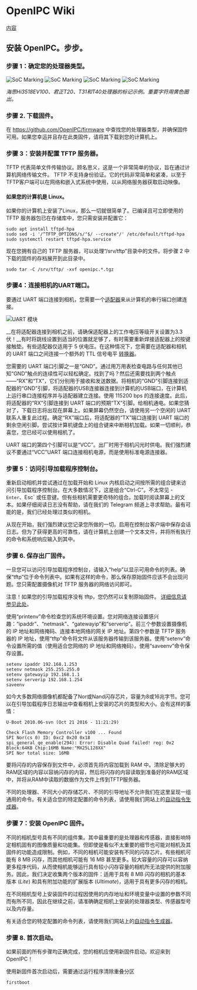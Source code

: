 # OpenIPC Wiki 
[内容](../README.md)

安装 OpenIPC。步步。 
--------------------------------

### 步骤 1：确定您的处理器类型。

![SoC Marking](../images/soc-hisilicon.webp)
![SoC Marking](../images/soc-ingenic-t20.webp)
![SoC Marking](../images/soc-ingenic-t31.webp)
![SoC Marking](../images/soc-ingenic-t40.webp)

_海思Hi3518EV100、君正T20、T31和T40处理器的标记示例。重要字符用黄色圈出。_

### 步骤 2. 下载固件。

在 <https://github.com/OpenIPC/firmware> 中查找您的处理器类型，并确保固件可用。如果您幸运并且存在此类固件，请将其下载到您的计算机上。

### 步骤 3：安装并配置 TFTP 服务器。

TFTP 代表简单文件传输协议。顾名思义，这是一个非常简单的协议，旨在通过计算机网络传输文件。 TFTP 不支持身份验证。它的代码非常简单和紧凑，以至于TFTP客户端可以在网络和嵌入式系统中使用，以从网络服务器获取启动映像。

#### 如果您的计算机是 Linux。

如果你的计算机上安装了Linux，那么一切就很简单了。已编译且可立即使用的 TFTP 服务器包已在存储库中，您只需安装并配置它：

```
sudo apt install tftpd-hpa
sudo sed -i '/^TFTP_OPTIONS/s/"$/ --create"/' /etc/default/tftpd-hpa
sudo systemctl restart tftpd-hpa.service
```

现在您拥有自己的 TFTP 服务器，可以处理“/srv/tftp”目录中的文件。将步骤 2 中下载的固件的存档展开到此目录中。

```
sudo tar -C /srv/tftp/ -xvf openipc.*.tgz
```

### 步骤4：连接相机的UART端口。

要通过 UART 端口连接到相机，您需要一个[适配器][ftdi]来从计算机的串行端口创建连接。

![UART 模块](../images/uart-module.webp)

__在将适配器连接到相机之前，请确保适配器上的工作电压等级开关设置为3.3伏！__有时将跳线设置到适当的位置就足够了，有时需要重新焊接适配器上的按键接触垫。有些适配器仅适用于 5 伏电压。在这种情况下，您需要在适配器和相机的 UART 端口之间连接一个额外的 TTL 信号电平 [转换器][tllc]。

您需要的 UART 端口引脚之一是“GND”。通过用万用表检查电路与任何其他已知“GND”触点的连续性可以轻松确定。找到了吗？然后还需要找到两个触点——“RX”和“TX”，它们分别用于接收和发送数据。将相机的“GND”引脚连接到适配器的“GND”引脚，将适配器的USB连接器连接到计算机的USB端口，在计算机上运行串口连接程序并与适配器建立连接。使用 115200 bps 的连接速度。此后，将适配器的“RX”引脚连接到 UART 端口的预期“TX”引脚。给相机通电。如果您猜对了，下载日志将出现在屏幕上。如果屏幕仍然空白，请使用另一个空闲的 UART 联系人重复此过程。确定“RX”端口后，将适配器的“TX”端口连接到 UART 端口的剩余空闲引脚。尝试按计算机键盘上的组合键来中断相机加载。如果一切顺利，恭喜您，您已经可以使用相机了。

UART 端口的第四个引脚可以是“VCC”。出厂时用于相机闪光时供电。我们强烈建议不要通过“VCC”UART 端口连接相机电源，而是使用标准电源连接器。

### 步骤 5：访问引导加载程序控制台。

重新启动相机并尝试通过在加载开始和 Linux 内核启动之间按所需的组合键来访问引导加载程序控制台。在大多数情况下，这是组合“Ctrl-C”。不太常见 - `Enter`、Esc` 或任意键。但有些相机需要更奇特的组合。加载时阅读屏幕上的文本。如果仔细阅读日志没有帮助，请在我们的 Telegram 频道上寻求帮助。最有可能的是，我们已经处理过类似的相机。

从现在开始，我们强烈建议您记录您所做的一切。启用在控制台客户端中保存会话日志。但为了获得更高的可靠性，请在计算机上创建一个文本文件，并将所有执行的命令和系统响应输入到其中。

### 步骤 6. 保存出厂固件。

一旦您可以访问引导加载程序控制台，请输入“help”以显示可用命令的列表。确保“tftp”位于命令列表中。如果有这样的命令，那么保存原始固件应该不会出现问题。您只需配置摄像机对 TFTP 服务器的网络访问即可。

注意！如果您的引导加载程序没有 tftp，您仍然可以复制原始固件。 [详细信息请参见此处](help-uboot.md)。

使用“printenv”命令检查您的系统环境设置。您对网络连接设置感兴趣：“ipaddr”、“netmask”、“gatewayip”和“serverip”。前三个参数设置摄像机的 IP 地址和网络掩码、连接本地网络的网关 IP 地址。第四个参数是 TFTP 服务器的 IP 地址，使用“tftp”命令将文件从该服务器传输到该服务器。使用“setenv”命令设置所需的值（使用适合您网络的 IP 地址和网络掩码）。使用“saveenv”命令保存设置。

```
setenv ipaddr 192.168.1.253
setenv netmask 255.255.255.0
setenv gatewayip 192.168.1.1
setenv serverip 192.168.1.254
saveenv
```

如今大多数网络摄像机都配备了Nor或Nand闪存芯片，容量为8或16兆字节。您可以在引导加载程序日志输出中查看相机上安装的芯片的类型和大小。会有这样的事情：

```
U-Boot 2010.06-svn (Oct 21 2016 - 11:21:29)

Check Flash Memory Controller v100 ... Found
SPI Nor(cs 0) ID: 0xс2 0x20 0x18
spi_general_qe_enable(294): Error: Disable Quad failed! reg: 0x2
Block:64KB Chip:16MB Name:"MX25L128XX"
SPI Nor total size: 16MB
```

要将闪存的内容保存到文件中，必须首先将内容加载到 RAM 中。清除足够大的RAM区域的内容以容纳闪存的内容，然后将闪存的内容读取到准备好的RAM区域中，并将从RAM中读取的数据作为文件上传到TFTP服务器。

不同的处理器、不同大小的存储芯片、不同的引导地址不允许我们在这里呈现一组通用的命令。有关适合您的特定配置的命令列表，请使用我们网站上的[自动指令生成器](https://openipc.org/supported-hardware/)。

### 步骤 7：安装 OpenIPC 固件。

不同的相机型号具有不同的组件集。其中最重要的是处理器和传感器，直接影响特定相机固有的图像质量和功能集。但即使是看似不太重要的细节也可能对相机及其固件的功能造成限制。例如，不同的相机可能安装有不同的闪存芯片。有些相机可能有 8 MB 闪存，而其他相机可能有 16 MB 甚至更多。较大容量的闪存可以容纳更多程序代码，从而使相机能够运行具有较小闪存容量的相机所无法提供的附加服务。因此，我们决定收集两个版本的固件：适用于具有 8 MB 闪存的相机的基本版本 (_Lite_) 和具有附加功能的扩展版本 (_Ultimate_)，适用于具有更多闪存的相机。

在不同相机型号上安装固件的过程因使用的内存地址和环境变量中设置的参数不同而有所不同，因此在继续之前，请准确确定相机上安装的处理器类型、传感器型号以及内存量。

有关适合您的特定配置的命令列表，请使用我们网站上的[自动指令生成器](https://openipc.org/supported-hardware/)。

### 步骤 8. 首次启动。

如果前面的所有步骤均正确完成，您的相机应使用新固件启动。欢迎来到 OpenIPC！

使用新固件首次启动后，需要通过运行程序清除重叠分区

```
firstboot
```

[logo]: ../images/logo_openipc.png
[ftdi]: https://www.google.com/search?q=ftdi+usb+ttl
[tllc]: https://google.com/search?q=logic+level+converter+3.3v+5v
